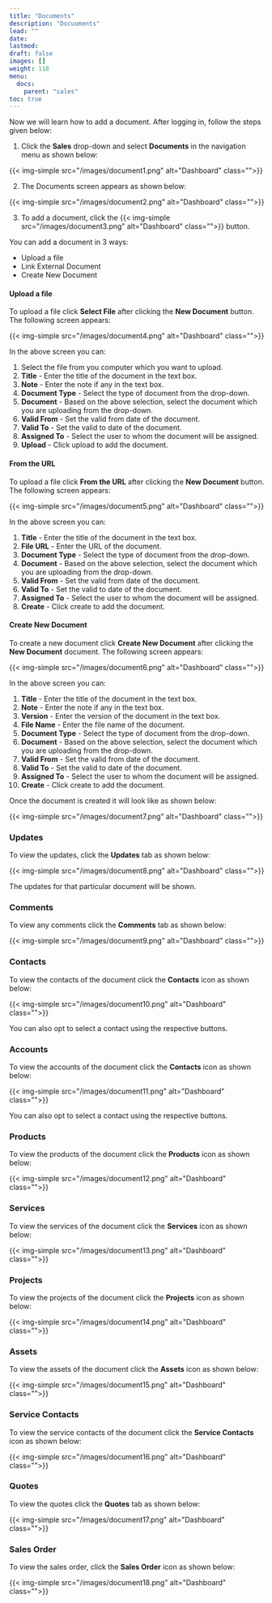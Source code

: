 ```yaml
---
title: "Documents"
description: "Docuuments"
lead: ""
date:
lastmod:
draft: false
images: []
weight: 118
menu:
  docs:
    parent: "sales"
toc: true
---
```


Now we will learn how to add a document. After logging in, follow the steps given below:

1.	Click the **Sales** drop-down and select **Documents** in the navigation menu as shown below:

 {{< img-simple src="/images/document1.png"  alt="Dashboard" class="">}}

2.	The Documents screen appears as shown below:

 {{< img-simple src="/images/document2.png"  alt="Dashboard" class="">}}

3.	To add a document, click the  {{< img-simple src="/images/document3.png"  alt="Dashboard" class="">}} button.

You can add a document in 3 ways:

* Upload a file
* Link External Document
* Create New Document

#### Upload a file

To upload a file click **Select File** after clicking the **New Document** button. The following screen appears:

{{< img-simple src="/images/document4.png"  alt="Dashboard" class="">}}

In the above screen you can:
1. Select the file from you computer which you want to upload.
2. **Title** - Enter the title of the document in the text box.
3. **Note** - Enter the note if any in the text box.
4. **Document Type** - Select the type of document from the drop-down.
5. **Document** - Based on the above selection, select the document which you are uploading from the drop-down.
6. **Valid From** - Set the valid from date of the document.
7. **Valid To** - Set the valid to date of the document.
8. **Assigned To** - Select the user to whom the document will be assigned.
9. **Upload** - Click upload to add the document.

#### From the URL

To upload a file click **From the URL** after clicking the **New Document** button. The following screen appears:

{{< img-simple src="/images/document5.png"  alt="Dashboard" class="">}}

In the above screen you can:
1. **Title** - Enter the title of the document in the text box.
2. **File URL** - Enter the URL of the document.
3. **Document Type** - Select the type of document from the drop-down.
4. **Document** - Based on the above selection, select the document which you are uploading from the drop-down.
5. **Valid From** - Set the valid from date of the document.
6. **Valid To** - Set the valid to date of the document.
7. **Assigned To** - Select the user to whom the document will be assigned.
8. **Create** - Click create to add the document.

#### Create New Document

To create a new document click **Create New Document** after clicking the **New Document** document. The following screen appears:

{{< img-simple src="/images/document6.png"  alt="Dashboard" class="">}}

In the above screen you can:
1. **Title** - Enter the title of the document in the text box.
2. **Note** - Enter the note if any in the text box.
3. **Version** - Enter the version of the document in the text box.
4. **File Name** - Enter the file name of the document.
5. **Document Type** - Select the type of document from the drop-down.
6. **Document** - Based on the above selection, select the document which you are uploading from the drop-down.
7. **Valid From** - Set the valid from date of the document.
8. **Valid To** - Set the valid to date of the document.
9. **Assigned To** - Select the user to whom the document will be assigned.
10. **Create** - Click create to add the document.

Once the document is created it will look like as shown below:

{{< img-simple src="/images/document7.png"  alt="Dashboard" class="">}}

### Updates

To view the updates, click the **Updates** tab as shown below:

{{< img-simple src="/images/document8.png"  alt="Dashboard" class="">}}

The updates for that particular document will be shown.

### Comments

To view any comments click the **Comments** tab as shown below:

{{< img-simple src="/images/document9.png"  alt="Dashboard" class="">}}

### Contacts

To view the contacts of the document click the **Contacts** icon as shown below:

{{< img-simple src="/images/document10.png"  alt="Dashboard" class="">}}

You can also opt to select a contact using the respective buttons.

### Accounts

To view the accounts of the document click the **Contacts** icon as shown below:

{{< img-simple src="/images/document11.png"  alt="Dashboard" class="">}}

You can also opt to select a contact using the respective buttons.

### Products

To view the products of the document click the **Products** icon as shown below:

{{< img-simple src="/images/document12.png"  alt="Dashboard" class="">}}

### Services

To view the services of the document click the **Services** icon as shown below:

{{< img-simple src="/images/document13.png"  alt="Dashboard" class="">}}

### Projects

To view the projects of the document click the **Projects** icon as shown below:

{{< img-simple src="/images/document14.png"  alt="Dashboard" class="">}}

### Assets

To view the assets of the document click the **Assets** icon as shown below:

{{< img-simple src="/images/document15.png"  alt="Dashboard" class="">}}

### Service Contacts

To view the service contacts of the document click the **Service Contacts** icon as shown below:

{{< img-simple src="/images/document16.png"  alt="Dashboard" class="">}}

### Quotes

To view the quotes click the **Quotes** tab as shown below:

{{< img-simple src="/images/document17.png"  alt="Dashboard" class="">}}

### Sales Order

To view the sales order, click the **Sales Order** icon as shown below:

{{< img-simple src="/images/document18.png"  alt="Dashboard" class="">}}
